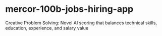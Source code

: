 # mercor-100b-jobs-hiring-app
Creative Problem Solving: Novel AI scoring that balances technical skills, education, experience, and salary value
